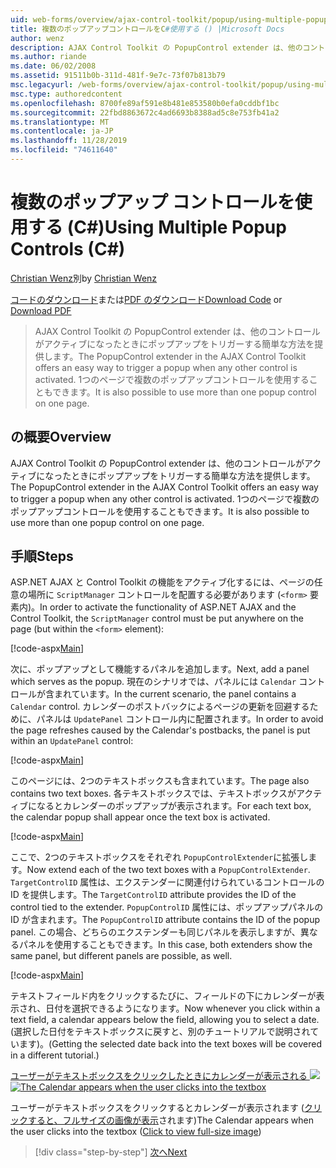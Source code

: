 ```yaml
---
uid: web-forms/overview/ajax-control-toolkit/popup/using-multiple-popup-controls-cs
title: 複数のポップアップコントロールをC#使用する () |Microsoft Docs
author: wenz
description: AJAX Control Toolkit の PopupControl extender は、他のコントロールがアクティブになったときにポップアップをトリガーする簡単な方法を提供します。 また、m...
ms.author: riande
ms.date: 06/02/2008
ms.assetid: 91511b0b-311d-481f-9e7c-73f07b813b79
msc.legacyurl: /web-forms/overview/ajax-control-toolkit/popup/using-multiple-popup-controls-cs
msc.type: authoredcontent
ms.openlocfilehash: 8700fe89af591e8b481e853580b0efa0cddbf1bc
ms.sourcegitcommit: 22fbd8863672c4ad6693b8388ad5c8e753fb41a2
ms.translationtype: MT
ms.contentlocale: ja-JP
ms.lasthandoff: 11/28/2019
ms.locfileid: "74611640"
---
```

# <a name="using-multiple-popup-controls-c"></a><span data-ttu-id="05ff5-104">複数のポップアップ コントロールを使用する (C#)</span><span class="sxs-lookup"><span data-stu-id="05ff5-104">Using Multiple Popup Controls (C#)</span></span>

<span data-ttu-id="05ff5-105">[Christian Wenz](https://github.com/wenz)別</span><span class="sxs-lookup"><span data-stu-id="05ff5-105">by [Christian Wenz](https://github.com/wenz)</span></span>

<span data-ttu-id="05ff5-106">[コードのダウンロード](https://download.microsoft.com/download/9/3/f/93f8daea-bebd-4821-833b-95205389c7d0/PopupControl1.cs.zip)または[PDF のダウンロード](https://download.microsoft.com/download/2/d/c/2dc10e34-6983-41d4-9c08-f78f5387d32b/popupcontrol1CS.pdf)</span><span class="sxs-lookup"><span data-stu-id="05ff5-106">[Download Code](https://download.microsoft.com/download/9/3/f/93f8daea-bebd-4821-833b-95205389c7d0/PopupControl1.cs.zip) or [Download PDF](https://download.microsoft.com/download/2/d/c/2dc10e34-6983-41d4-9c08-f78f5387d32b/popupcontrol1CS.pdf)</span></span>

> <span data-ttu-id="05ff5-107">AJAX Control Toolkit の PopupControl extender は、他のコントロールがアクティブになったときにポップアップをトリガーする簡単な方法を提供します。</span><span class="sxs-lookup"><span data-stu-id="05ff5-107">The PopupControl extender in the AJAX Control Toolkit offers an easy way to trigger a popup when any other control is activated.</span></span> <span data-ttu-id="05ff5-108">1つのページで複数のポップアップコントロールを使用することもできます。</span><span class="sxs-lookup"><span data-stu-id="05ff5-108">It is also possible to use more than one popup control on one page.</span></span>

## <a name="overview"></a><span data-ttu-id="05ff5-109">の概要</span><span class="sxs-lookup"><span data-stu-id="05ff5-109">Overview</span></span>

<span data-ttu-id="05ff5-110">AJAX Control Toolkit の PopupControl extender は、他のコントロールがアクティブになったときにポップアップをトリガーする簡単な方法を提供します。</span><span class="sxs-lookup"><span data-stu-id="05ff5-110">The PopupControl extender in the AJAX Control Toolkit offers an easy way to trigger a popup when any other control is activated.</span></span> <span data-ttu-id="05ff5-111">1つのページで複数のポップアップコントロールを使用することもできます。</span><span class="sxs-lookup"><span data-stu-id="05ff5-111">It is also possible to use more than one popup control on one page.</span></span>

## <a name="steps"></a><span data-ttu-id="05ff5-112">手順</span><span class="sxs-lookup"><span data-stu-id="05ff5-112">Steps</span></span>

<span data-ttu-id="05ff5-113">ASP.NET AJAX と Control Toolkit の機能をアクティブ化するには、ページの任意の場所に `ScriptManager` コントロールを配置する必要があります (`<form>` 要素内)。</span><span class="sxs-lookup"><span data-stu-id="05ff5-113">In order to activate the functionality of ASP.NET AJAX and the Control Toolkit, the `ScriptManager` control must be put anywhere on the page (but within the `<form>` element):</span></span>

[!code-aspx[Main](using-multiple-popup-controls-cs/samples/sample1.aspx)]

<span data-ttu-id="05ff5-114">次に、ポップアップとして機能するパネルを追加します。</span><span class="sxs-lookup"><span data-stu-id="05ff5-114">Next, add a panel which serves as the popup.</span></span> <span data-ttu-id="05ff5-115">現在のシナリオでは、パネルには `Calendar` コントロールが含まれています。</span><span class="sxs-lookup"><span data-stu-id="05ff5-115">In the current scenario, the panel contains a `Calendar` control.</span></span> <span data-ttu-id="05ff5-116">カレンダーのポストバックによるページの更新を回避するために、パネルは `UpdatePanel` コントロール内に配置されます。</span><span class="sxs-lookup"><span data-stu-id="05ff5-116">In order to avoid the page refreshes caused by the Calendar's postbacks, the panel is put within an `UpdatePanel` control:</span></span>

[!code-aspx[Main](using-multiple-popup-controls-cs/samples/sample2.aspx)]

<span data-ttu-id="05ff5-117">このページには、2つのテキストボックスも含まれています。</span><span class="sxs-lookup"><span data-stu-id="05ff5-117">The page also contains two text boxes.</span></span> <span data-ttu-id="05ff5-118">各テキストボックスでは、テキストボックスがアクティブになるとカレンダーのポップアップが表示されます。</span><span class="sxs-lookup"><span data-stu-id="05ff5-118">For each text box, the calendar popup shall appear once the text box is activated.</span></span>

[!code-aspx[Main](using-multiple-popup-controls-cs/samples/sample3.aspx)]

<span data-ttu-id="05ff5-119">ここで、2つのテキストボックスをそれぞれ `PopupControlExtender`に拡張します。</span><span class="sxs-lookup"><span data-stu-id="05ff5-119">Now extend each of the two text boxes with a `PopupControlExtender`.</span></span> <span data-ttu-id="05ff5-120">`TargetControlID` 属性は、エクステンダーに関連付けられているコントロールの ID を提供します。</span><span class="sxs-lookup"><span data-stu-id="05ff5-120">The `TargetControlID` attribute provides the ID of the control tied to the extender.</span></span> <span data-ttu-id="05ff5-121">`PopupControlID` 属性には、ポップアップパネルの ID が含まれます。</span><span class="sxs-lookup"><span data-stu-id="05ff5-121">The `PopupControlID` attribute contains the ID of the popup panel.</span></span> <span data-ttu-id="05ff5-122">この場合、どちらのエクステンダーも同じパネルを表示しますが、異なるパネルを使用することもできます。</span><span class="sxs-lookup"><span data-stu-id="05ff5-122">In this case, both extenders show the same panel, but different panels are possible, as well.</span></span>

[!code-aspx[Main](using-multiple-popup-controls-cs/samples/sample4.aspx)]

<span data-ttu-id="05ff5-123">テキストフィールド内をクリックするたびに、フィールドの下にカレンダーが表示され、日付を選択できるようになります。</span><span class="sxs-lookup"><span data-stu-id="05ff5-123">Now whenever you click within a text field, a calendar appears below the field, allowing you to select a date.</span></span> <span data-ttu-id="05ff5-124">(選択した日付をテキストボックスに戻すと、別のチュートリアルで説明されています)。</span><span class="sxs-lookup"><span data-stu-id="05ff5-124">(Getting the selected date back into the text boxes will be covered in a different tutorial.)</span></span>

<span data-ttu-id="05ff5-125">[ユーザーがテキストボックスをクリックしたときにカレンダーが表示される ![](using-multiple-popup-controls-cs/_static/image2.png)](using-multiple-popup-controls-cs/_static/image1.png)</span><span class="sxs-lookup"><span data-stu-id="05ff5-125">[![The Calendar appears when the user clicks into the textbox](using-multiple-popup-controls-cs/_static/image2.png)](using-multiple-popup-controls-cs/_static/image1.png)</span></span>

<span data-ttu-id="05ff5-126">ユーザーがテキストボックスをクリックするとカレンダーが表示されます ([クリックすると、フルサイズの画像が表示](using-multiple-popup-controls-cs/_static/image3.png)されます)</span><span class="sxs-lookup"><span data-stu-id="05ff5-126">The Calendar appears when the user clicks into the textbox ([Click to view full-size image](using-multiple-popup-controls-cs/_static/image3.png))</span></span>

> [!div class="step-by-step"]
> [<span data-ttu-id="05ff5-127">次へ</span><span class="sxs-lookup"><span data-stu-id="05ff5-127">Next</span></span>](handling-postbacks-from-a-popup-control-with-an-updatepanel-cs.md)
